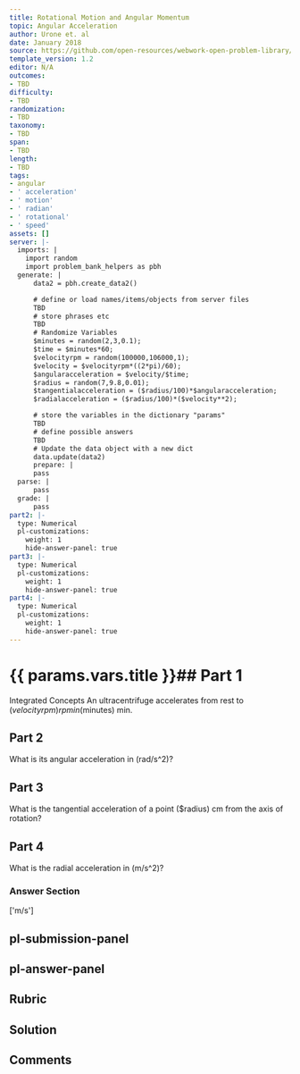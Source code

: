 ```yaml
---
title: Rotational Motion and Angular Momentum
topic: Angular Acceleration
author: Urone et. al
date: January 2018
source: https://github.com/open-resources/webwork-open-problem-library/tree/master/Contrib/BrockPhysics/College_Physics_Urone/10.Rotational_Motion_and_Angular_Momentum/10-01.Angular_Acceleration/NU_U17_10_01_002.pg
template_version: 1.2
editor: N/A
outcomes:
- TBD
difficulty:
- TBD
randomization:
- TBD
taxonomy:
- TBD
span:
- TBD
length:
- TBD
tags:
- angular
- ' acceleration'
- ' motion'
- ' radian'
- ' rotational'
- ' speed'
assets: []
server: |-
  imports: |
    import random
    import problem_bank_helpers as pbh
  generate: |
      data2 = pbh.create_data2()

      # define or load names/items/objects from server files
      TBD
      # store phrases etc
      TBD
      # Randomize Variables
      $minutes = random(2,3,0.1);
      $time = $minutes*60;
      $velocityrpm = random(100000,106000,1);
      $velocity = $velocityrpm*((2*pi)/60);
      $angularacceleration = $velocity/$time;
      $radius = random(7,9.8,0.01);
      $tangentialacceleration = ($radius/100)*$angularacceleration;
      $radialacceleration = ($radius/100)*($velocity**2);

      # store the variables in the dictionary "params"
      TBD
      # define possible answers
      TBD
      # Update the data object with a new dict
      data.update(data2)
      prepare: |
      pass
  parse: |
      pass
  grade: |
      pass
part2: |-
  type: Numerical
  pl-customizations:
    weight: 1
    hide-answer-panel: true
part3: |-
  type: Numerical
  pl-customizations:
    weight: 1
    hide-answer-panel: true
part4: |-
  type: Numerical
  pl-customizations:
    weight: 1
    hide-answer-panel: true
---
```


# {{ params.vars.title }}## Part 1 
Integrated Concepts An ultracentrifuge accelerates from rest to ($velocityrpm) rpm in ($minutes) min. 
## Part 2 
What is its angular acceleration in (rad/s^2)? 
## Part 3 
What is the tangential acceleration of a point ($radius) cm from the axis of rotation? 
## Part 4 
What is the radial acceleration in (m/s^2)? 


### Answer Section 
['m/s']

## pl-submission-panel 


## pl-answer-panel 


## Rubric 


## Solution 


## Comments 


